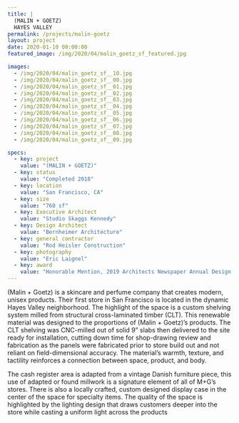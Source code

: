 ```yaml
---
title: |
  (MALIN + GOETZ)
  HAYES VALLEY
permalink: /projects/malin-goetz
layout: project
date: 2020-01-10 00:00:00
featured_image: /img/2020/04/malin_goetz_sf_featured.jpg

images:
  - /img/2020/04/malin_goetz_sf__10.jpg
  - /img/2020/04/malin_goetz_sf__00.jpg
  - /img/2020/04/malin_goetz_sf__01.jpg
  - /img/2020/04/malin_goetz_sf__02.jpg
  - /img/2020/04/malin_goetz_sf__03.jpg
  - /img/2020/04/malin_goetz_sf__04.jpg
  - /img/2020/04/malin_goetz_sf__05.jpg
  - /img/2020/04/malin_goetz_sf__06.jpg
  - /img/2020/04/malin_goetz_sf__07.jpg
  - /img/2020/04/malin_goetz_sf__08.jpg
  - /img/2020/04/malin_goetz_sf__09.jpg

specs:
  - key: project
    value: "(MALIN + GOETZ)"
  - key: status
    value: "Completed 2018"
  - key: location
    value: "San Francisco, CA"
  - key: size
    value: "760 sf"
  - key: Executive Architect
    value: "Studio Skaggs Kennedy"
  - key: Design Architect
    value: "Bernheimer Architecture"
  - key: general contractor
    value: "Rod Heisler Construction"
  - key: photography
    value: "Eric Laignel"
  - key: award
    value: "Honorable Mention, 2019 Architects Newspaper Annual Design Awards"
---
```


(Malin + Goetz) is a skincare and perfume company that creates modern, unisex products.  Their first store in San Francisco is located in the dynamic Hayes Valley neighborhood. The highlight of the space is a custom shelving system milled from structural cross-laminated timber (CLT). This renewable material was designed to the proportions of (Malin + Goetz)’s products.  The CLT shelving was CNC-milled out of solid 9” slabs then delivered to the site ready for installation, cutting down time for shop-drawing review and fabrication as the panels were fabricated prior to store build out and not reliant on field-dimensional accuracy. The material’s warmth, texture, and tactility reinforces a connection between space, product, and body.

The cash register area is adapted from a vintage Danish furniture piece, this use of adapted or found millwork is a signature element of all of M+G’s stores.  There is also a locally crafted, custom designed display case in the center of the space for specialty items.  The quality of the space is highlighted by the lighting design that draws customers deeper into the store while casting a uniform light across the products
